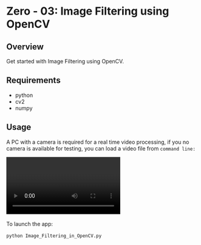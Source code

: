 # Zero - 03: Image Filtering using OpenCV

## Overview

Get started with Image Filtering using OpenCV.

## Requirements

- python
- cv2
- numpy

## Usage

A PC with a camera is required for a real time video processing, if you no camera is available for testing, you can load a video file from `command line:`

![](./demo.mp4)

To launch the app:

```python
python Image_Filtering_in_OpenCV.py  
```

